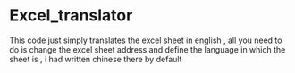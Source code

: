# Excel_translator
This code just simply translates the excel sheet in english , all you need to do is change the excel sheet address and define the language in which the sheet is , i had written chinese there by default 
